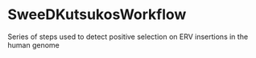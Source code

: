# SweeDKutsukosWorkflow
Series of steps used to detect positive selection on ERV insertions in the human genome
